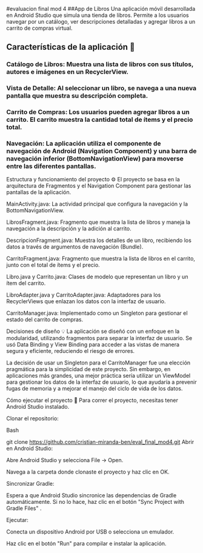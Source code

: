 #evaluacion final mod 4
##App de Libros
Una aplicación móvil desarrollada en Android Studio que simula una tienda de libros. Permite a los usuarios navegar por un catálogo, ver descripciones detalladas y agregar libros a un carrito de compras virtual.

## Características de la aplicación 📖
### Catálogo de Libros: Muestra una lista de libros con sus títulos, autores e imágenes en un RecyclerView.

### Vista de Detalle: Al seleccionar un libro, se navega a una nueva pantalla que muestra su descripción completa.

### Carrito de Compras: Los usuarios pueden agregar libros a un carrito. El carrito muestra la cantidad total de ítems y el precio total.

### Navegación: La aplicación utiliza el componente de navegación de Android (Navigation Component) y una barra de navegación inferior (BottomNavigationView) para moverse entre las diferentes pantallas.

Estructura y funcionamiento del proyecto ⚙️
El proyecto se basa en la arquitectura de Fragmentos y el Navigation Component para gestionar las pantallas de la aplicación.

MainActivity.java: La actividad principal que configura la navegación y la BottomNavigationView.

LibrosFragment.java: Fragmento que muestra la lista de libros y maneja la navegación a la descripción y la adición al carrito.

DescripcionFragment.java: Muestra los detalles de un libro, recibiendo los datos a través de argumentos de navegación (Bundle).

CarritoFragment.java: Fragmento que muestra la lista de libros en el carrito, junto con el total de ítems y el precio.

Libro.java y Carrito.java: Clases de modelo que representan un libro y un ítem del carrito.

LibroAdapter.java y CarritoAdapter.java: Adaptadores para los RecyclerViews que enlazan los datos con la interfaz de usuario.

CarritoManager.java: Implementado como un Singleton para gestionar el estado del carrito de compras.

Decisiones de diseño 💡
La aplicación se diseñó con un enfoque en la modularidad, utilizando fragmentos para separar la interfaz de usuario. Se usó Data Binding y View Binding para acceder a las vistas de manera segura y eficiente, reduciendo el riesgo de errores.

La decisión de usar un Singleton para el CarritoManager fue una elección pragmática para la simplicidad de este proyecto. Sin embargo, en aplicaciones más grandes, una mejor práctica sería utilizar un ViewModel para gestionar los datos de la interfaz de usuario, lo que ayudaría a prevenir fugas de memoria y a mejorar el manejo del ciclo de vida de los datos.

Cómo ejecutar el proyecto 🚀
Para correr el proyecto, necesitas tener Android Studio instalado.

Clonar el repositorio:

Bash

git clone https://github.com/cristian-miranda-ben/eval_final_mod4.git
Abrir en Android Studio:

Abre Android Studio y selecciona File -> Open.

Navega a la carpeta donde clonaste el proyecto y haz clic en OK.

Sincronizar Gradle:

Espera a que Android Studio sincronice las dependencias de Gradle automáticamente. Si no lo hace, haz clic en el botón "Sync Project with Gradle Files" .

Ejecutar:

Conecta un dispositivo Android por USB o selecciona un emulador.

Haz clic en el botón "Run"  para compilar e instalar la aplicación.
